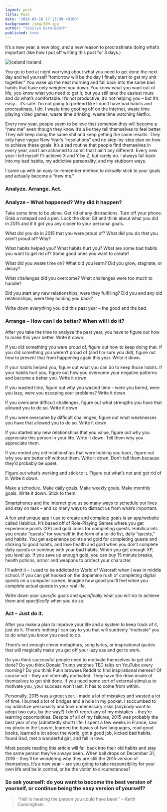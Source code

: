 ```yaml
---
layout: post
title: Post
date: "2016-03-16 17:13:09 +0100"
background: /img/39H.jpg
author: "Josslyn Gore-Booth"
published: true
---
```


It’s a new year, a new blog, and a new reason to procrastinate doing what’s important (like how I put off writing this post for 3 days.)

![Iceland](http://i0.wp.com/www.fromruins.com/wp-content/uploads/2016/01/print-12.jpg)
Iceland

You go to bed at night worrying about what you need to get done the next day and tell yourself “tomorrow will be the day I finally start to get my shit together.” You wake up the next morning and fall back into the same bad habits that have only weighed you down. You know what you want out of life, you know what you need to get it, but you still take the easiest route and do what’s comfortable. It’s not productive, it’s not helping you – but it’s easy… it’s safe. I’m not going to pretend like I don’t have bad habits and procrastinate, I do. I waste time goofing off on the internet, waste time playing video games, waste time drinking, waste time watching Netflix.

Every new year, people seem to believe that somehow they will become a “new me” even though they know it’s a lie they tell themselves to feel better. They will keep doing the same shit and keep getting the same results. They only have vague New Year’s “resolutions” and no step-by-step plan on how to achieve these goals. It’s a sad routine that people find themselves in every year, and I am ashamed to admit that I ain’t any different. Every new year I tell myself I’ll achieve X and Y by Z, but rarely do. I always fall back into my bad habits, my addictive personality, and my stubborn ways.

I came up with an easy-to-remember method to _actually_ stick to your goals and actually become a “new me.”

### Analyze. Arrange. Act.

### Analyze – What happened? Why did it happen?

Take some time to be alone. Get rid of any distractions. Turn off your phone. Grab a notepad and a pen. Lock the door. Sit and think about what you did in 2015 and if it got you any closer to your personal goals.

What did you do in 2015 that you were proud of? What did you do that you aren’t proud of? Why?

What habits helped you? What habits hurt you? What are some bad habits you want to get rid of? Some good ones you want to create?

What did you waste time on? What did you learn? Did you grow, stagnate, or decay?

What challenges did you overcome? What challenges were too much to handle?

Did you start any new relationships, were they fulfilling? Did you end any old relationships, were they holding you back?

Write down everything you did this past year – the good and the bad.

### Arrange – How can I do better? When will I do it?

After you take the time to analyze the past year, you have to figure out how to make this year better. Write it down.

If you did something you were proud of, figure out how to keep doing that. If you did something you weren’t proud of (and I’m sure you did), figure out how to prevent that from happening again this year. Write it down.

If your habits helped you, figure out what you can do to keep those habits. If your habits hurt you, figure out how you overcome your negative patterns and become a better you. Write it down.

If you wasted time, figure out why you wasted time – were you bored, were you lazy, were you escaping your problems? Write it down.

If you overcame difficult challenges, figure out what strengths you have that allowed you to do so. Write it down.

If you were overcame by difficult challenges, figure out what weaknesses you have that allowed you to do so. Write it down.

If you started any new relationships that you value, figure out why you appreciate this person in your life. Write it down. Tell them why you appreciate them.

If you ended any old relationships that were holding you back, figure out why you are better off without them. Write it down. Don’t tell them because they’d probably be upset.

Figure out what’s working and stick to it. Figure out what’s not and get rid of it. Write it down.

Make a schedule. Make daily goals. Make weekly goals. Make monthly goals. Write it down. Stick to them.

Smartphones and the internet give us so many ways to schedule our lives and stay on task – and so many ways to distract us from what’s important.

A fun and unique app I use to create and complete goals is an app/website called Habitica. It’s based off of Role-Playing Games where you get experience points (XP) and gold coins for completing quests. Habitica lets you create “quests” for yourself in the form of a to-do list, daily “quests,” and habits. You get experience points and gold for completing quests and sticking to good habits, and lose health and gold when you don’t complete daily quests or continue with your bad habits. When you get enough XP, you level up. If you save up enough gold, you can buy 15 minute breaks, health potions, armor and weapons to protect your character.

I’ll admit it – I used to be addicted to World of Warcraft when I was in middle school. If you can get hooked on the dopamine rush of completing digital quests on a computer screen, imagine how good you’ll feel when you complete actual quests in your real life.

Write down your _specific_ goals and _specifically_ what you will do to achieve them and _specifically_ when you do so.

### Act – Just do it.

After you make a plan to improve your life and a system to keep track of it, just do it. There’s nothing I can say to you that will suddenly “motivate” you to do what you know you need to do.

There’s not enough clever metaphors, song lyrics, or inspirational quotes that will magically make you get off your lazy ass and get to work.

Do you think successful people need to motivate themselves to get shit done? Do you think Donald Trump watches TED talks on YouTube every morning? Do you think Putin browses Reddit to find inspirational memes? Of course not – they are internally motivated. They have the drive inside of themselves to get shit done. If you need some sort of external stimulus to motivate you, your success won’t last. It has to come from within.

Personally, 2015 was a great year. I made a lot of mistakes and wasted a lot of time. I burned a lot of bridges and a hole in my pocket. I succumbed to my addictive personality and took unnecessary risks (anybody want to adopt two cats, by the way?) I don’t regret any of my mistakes – they’re learning opportunities.  Despite of all of my failures, 2015 was probably the best year of my (admittedly short) life. I spent a few weeks in France, saw my photo in the Louvre, learned the basics of two languages, read good books, learned a lot about the world, got a good job, kicked bad habits, found God, met a wonderful girl, and fell in love.

Most people reading this article will fall back into their old habits and stay the same person they’ve always been. When ball drops on December 31, 2016 – they’ll be wondering why they are still the 2015 version of themselves. It’s a new year – are you going to take responsibility for your own life and be in control, or be the victim to circumstances?

### So ask yourself: do you want to become the best version of yourself, or continue being the easy version of yourself?

> “Hell is meeting the person you could have been.” – Keith Cunningham